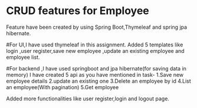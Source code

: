 # CRUD features for Employee
Feature have been created by using Spring Boot,Thymeleaf and spring jpa hibernate.

#For UI,I have used thymeleaf in this assignment.
Added 5 templates like login ,user register,save new employee ,update an existing employee and employee list.

#For backend ,I have used springboot and jpa hibernate(for saving data in memory)
I have created 5 api as you have mentioned in task-
1.Save new employee details
2.update an existing one
3.Delete an employee by id
4.List an employee(With pagination)
5.Get employee

Added more functionalities like user register,login and logout page.


